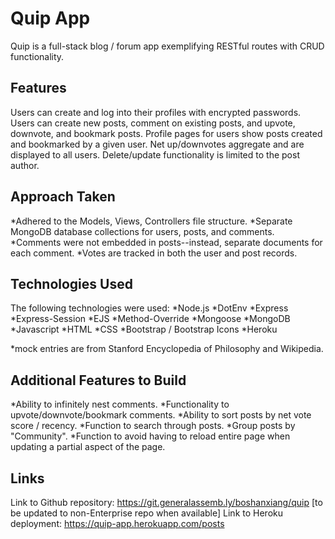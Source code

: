 # Quip App

Quip is a full-stack blog / forum app exemplifying RESTful routes with CRUD functionality.

## Features

Users can create and log into their profiles with encrypted passwords.
Users can create new posts, comment on existing posts, and upvote, downvote, and bookmark posts.
Profile pages for users show posts created and bookmarked by a given user.
Net up/downvotes aggregate and are displayed to all users.
Delete/update functionality is limited to the post author.

## Approach Taken

*Adhered to the Models, Views, Controllers file structure.
*Separate MongoDB database collections for users, posts, and comments.
*Comments were not embedded in posts--instead, separate documents for each comment.
*Votes are tracked in both the user and post records.

## Technologies Used
The following technologies were used:
*Node.js
*DotEnv
*Express
*Express-Session
*EJS
*Method-Override
*Mongoose
*MongoDB
*Javascript
*HTML
*CSS
*Bootstrap / Bootstrap Icons
*Heroku

*mock entries are from Stanford Encyclopedia of Philosophy and Wikipedia.

## Additional Features to Build

*Ability to infinitely nest comments.
*Functionality to upvote/downvote/bookmark comments.
*Ability to sort posts by net vote score / recency.
*Function to search through posts.
*Group posts by "Community".
*Function to avoid having to reload entire page when updating a partial aspect of the page.

## Links
Link to Github repository: https://git.generalassemb.ly/boshanxiang/quip [to be updated to non-Enterprise repo when available]
Link to Heroku deployment: https://quip-app.herokuapp.com/posts